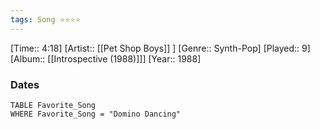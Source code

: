 ```yaml
---
tags: Song ⭐⭐⭐⭐ 
---
```

[Time:: 4:18]
[Artist:: [[Pet Shop Boys]] ]
[Genre:: Synth-Pop]
[Played:: 9]
[Album:: [[Introspective (1988)]]]
[Year:: 1988]
### Dates
````dataview
TABLE Favorite_Song
WHERE Favorite_Song = "Domino Dancing"
````